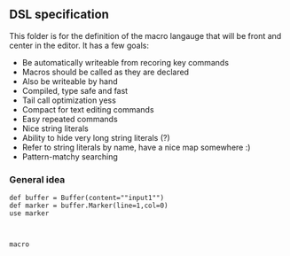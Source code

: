 ## DSL specification

This folder is for the definition of the macro langauge that will be front and center in the editor.
It has a few goals:
 - Be automatically writeable from recoring key commands
  - Macros should be called as they are declared
 - Also be writeable by hand
 - Compiled, type safe and fast
  - Tail call optimization yess
 - Compact for text editing commands
  - Easy repeated commands
  - Nice string literals
   - Ability to hide very long string literals (?)
   - Refer to string literals by name, have a nice map somewhere :)
 - Pattern-matchy searching
 
### General idea

```
def buffer = Buffer(content=""input1"")
def marker = buffer.Marker(line=1,col=0)
use marker



macro 

```

